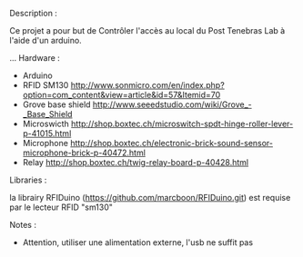 
Description :

Ce projet a pour but de Contrôler l'accès au local du Post Tenebras
Lab à l'aide d'un arduino.


...
Hardware :

 - Arduino
 - RFID SM130 
	http://www.sonmicro.com/en/index.php?option=com_content&view=article&id=57&Itemid=70
 - Grove base shield 
	http://www.seeedstudio.com/wiki/Grove_-_Base_Shield
 - Microswicth
	http://shop.boxtec.ch/microswitch-spdt-hinge-roller-lever-p-41015.html
 - Microphone
	http://shop.boxtec.ch/electronic-brick-sound-sensor-microphone-brick-p-40472.html
 - Relay 
	http://shop.boxtec.ch/twig-relay-board-p-40428.html


Libraries :

la librairy RFIDuino (https://github.com/marcboon/RFIDuino.git) est requise par le lecteur RFID "sm130" 


Notes :
 - Attention, utiliser une alimentation externe, l'usb ne suffit pas 

